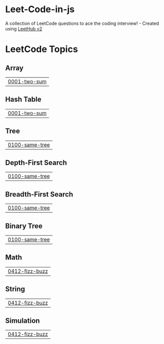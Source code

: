 # Leet-Code-in-js
A collection of LeetCode questions to ace the coding interview! - Created using [LeetHub v2](https://github.com/arunbhardwaj/LeetHub-2.0)

<!---LeetCode Topics Start-->
# LeetCode Topics
## Array
|  |
| ------- |
| [0001-two-sum](https://github.com/muhammedaslam-ap/Leet-Code-in-js/tree/master/0001-two-sum) |
## Hash Table
|  |
| ------- |
| [0001-two-sum](https://github.com/muhammedaslam-ap/Leet-Code-in-js/tree/master/0001-two-sum) |
## Tree
|  |
| ------- |
| [0100-same-tree](https://github.com/muhammedaslam-ap/Leet-Code-in-js/tree/master/0100-same-tree) |
## Depth-First Search
|  |
| ------- |
| [0100-same-tree](https://github.com/muhammedaslam-ap/Leet-Code-in-js/tree/master/0100-same-tree) |
## Breadth-First Search
|  |
| ------- |
| [0100-same-tree](https://github.com/muhammedaslam-ap/Leet-Code-in-js/tree/master/0100-same-tree) |
## Binary Tree
|  |
| ------- |
| [0100-same-tree](https://github.com/muhammedaslam-ap/Leet-Code-in-js/tree/master/0100-same-tree) |
## Math
|  |
| ------- |
| [0412-fizz-buzz](https://github.com/muhammedaslam-ap/Leet-Code-in-js/tree/master/0412-fizz-buzz) |
## String
|  |
| ------- |
| [0412-fizz-buzz](https://github.com/muhammedaslam-ap/Leet-Code-in-js/tree/master/0412-fizz-buzz) |
## Simulation
|  |
| ------- |
| [0412-fizz-buzz](https://github.com/muhammedaslam-ap/Leet-Code-in-js/tree/master/0412-fizz-buzz) |
<!---LeetCode Topics End-->